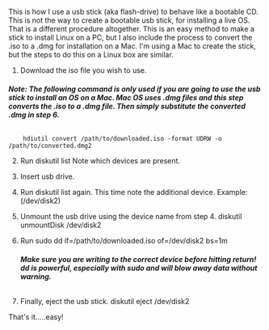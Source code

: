 This is how I use a usb stick (aka flash-drive) to behave like a bootable CD.  This is not the way to create a bootable usb stick, for installing a live OS.  That is a different procedure altogether.  This is an easy method to make a stick to install Linux on a PC, but I also include the process to convert the .iso to a .dmg for installation on a Mac.
I'm using a Mac to create the stick, but the steps to do this on a Linux box are similar.


1. Download the iso file you wish to use.

 ###### **Note: The following command is only used if you are going to use the usb stick to install an OS on a Mac. Mac OS uses .dmg files and this step converts the .iso to a .dmg file.  Then simply substitute the converted .dmg in step 6.**
        hdiutil convert /path/to/downloaded.iso -format UDRW -o /path/to/converted.dmg2  

2. Run
       diskutil list
   Note which devices are present.

3. Insert usb drive.

4. Run
       diskutil list
   again. This time note the additional device. Example:(/dev/disk2)

5. Unmount the usb drive using the device name from step 4.
       diskutil unmountDisk /dev/disk2

6. Run
       sudo dd if=/path/to/downloaded.iso of=/dev/disk2 bs=1m
   ###### **Make sure you are writing to the correct device before hitting return! dd is powerful, especially with sudo and will blow away data without warning.**

7. Finally, eject the usb stick.
       diskutil eject /dev/disk2

That's it.....easy!
